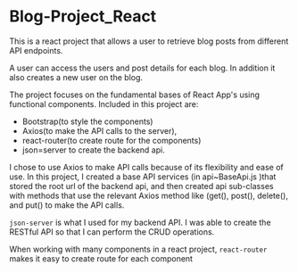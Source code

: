# Blog-Project_React

This is a react project that  allows a user to retrieve blog posts from different API endpoints. 

  A user can access the users and post details for each blog. In addition it  also creates a new user on the blog.
  
  
The project focuses on the fundamental bases of React App's using  functional components. 
  Included in this project are: 
  * Bootstrap(to style the components)
  * Axios(to make  the API calls to the server),
  * react-router(to create route  for the components)
  * json=server to create the backend api.


  I chose to use Axios to make API calls because of  its flexibility and ease of use. In this project, I created a base API services (in     api~BaseApi.js )that stored the root url of the backend api, and then created api sub-classes  with methods that use the relevant Axios method   like (get(), post(), delete(), and put() to make the API calls. 
  
  
  `json-server` is what I used for my  backend API. I was able to create the RESTful API so that I can perform the CRUD operations.
  
  
   When working with  many components in a react project, `react-router` makes it easy to  create route  for each component 
